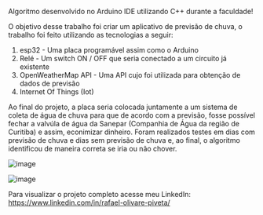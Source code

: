Algoritmo desenvolvido no Arduino IDE utilizando C++ durante a faculdade! 

O objetivo desse trabalho foi criar um aplicativo de previsão de chuva, o trabalho foi feito utilizando as tecnologias a seguir:
1. esp32 - Uma placa programável assim como o Arduino
2. Relé - Um switch ON / OFF que seria conectado a um circuito já existente
3. OpenWeatherMap API - Uma API cujo foi utilizada para obtenção de dados de previsão
4. Internet Of Things (Iot)

Ao final do projeto, a placa seria colocada juntamente a um sistema de coleta de água de chuva para que de acordo com a previsão, fosse possível fechar a valvúla
de água da Sanepar (Companhia de Água da região de Curitiba) e assim, econimizar dinheiro. Foram realizados testes em dias com previsão de chuva e dias sem previsão
de chuva e, ao final, o algoritmo identificou de maneira correta se iria ou não chover.

![image](https://github.com/RafaPiveta/PrevisaoDeChuva/assets/105398921/1ea8f140-bd55-4e49-b597-2d889db68d76)

![image](https://github.com/RafaPiveta/PrevisaoDeChuva/assets/105398921/4f145bc6-86a3-4069-aaae-aee4b913d237)

Para visualizar o projeto completo acesse meu LinkedIn: https://www.linkedin.com/in/rafael-olivare-piveta/
